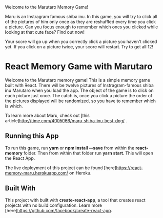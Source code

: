Welcome to the Marutaro Memory Game!

Maru is an Instragram famous shiba inu. In this game, you will try to click all of the pictures of him only once as they are reshuffled every time you click a picture. Can you focus enough to remember which ones you clicked while looking at that cute face? Find out now!

Your score will go up when you correctly click a picture you haven't clicked yet. If you click on a picture twice, your score will restart. Try to get all 12!

# React Memory Game with Marutaro

Welcome to the Marutaro memory game! This is a simple memory game built with React. There will be twelve pictures of Instragram-famous shiba inu Marutaro when you load the app. The object of the game is to click on each picture just once. The catch is, once you click a picture the order of the pictures displayed will be randomized, so you have to remember which is which.

To learn more about Maru, check out [this article]http://time.com/4005066/maru-shiba-inu-best-dog/
.

## Running this App

To run this game, run **yarn** or **npm install --save** from within the **react-memory** folder. Then from within that folder run **yarn start**. This will open the React App.

The live deployment of this project can be found [here]https://react-memory-maru.herokuapp.com/ on Heroku.

## Built With

This project with built with **create-react-app**, a tool that creates react projects with no build configuration. Learn more [here]https://github.com/facebook/create-react-app.